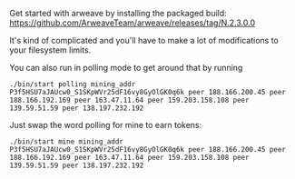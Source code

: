 Get started with arweave by installing the packaged build: https://github.com/ArweaveTeam/arweave/releases/tag/N.2.3.0.0

It's kind of complicated and you'll have to make a lot of modifications to your filesystem limits. 

You can also run in polling mode to get around that by running 
```
./bin/start polling mining_addr P3f5HSU7aJAUcw0_S1SKpWVr25dF16vy8GyOlGK0q6k peer 188.166.200.45 peer 188.166.192.169 peer 163.47.11.64 peer 159.203.158.108 peer 139.59.51.59 peer 138.197.232.192
```

Just swap the word polling for mine to earn tokens:
```
./bin/start mine mining_addr P3f5HSU7aJAUcw0_S1SKpWVr25dF16vy8GyOlGK0q6k peer 188.166.200.45 peer 188.166.192.169 peer 163.47.11.64 peer 159.203.158.108 peer 139.59.51.59 peer 138.197.232.192
```
